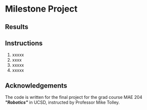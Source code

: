 # Milestone Project

## Results

## Instructions

1. xxxxx
2. xxxx
3. xxxxx
4. xxxxx

## Acknowledgements

The code is written for the final project for the grad course MAE 204 ***"Robotics"***  in UCSD, instructed by Professor Mike Tolley.